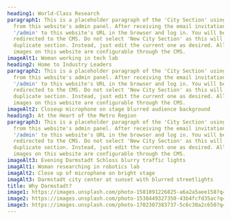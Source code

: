 ```yaml
---
heading1: World-Class Research
paragraph1: This is a placeholder paragraph of the 'City Section' using the CMS
  from this website's admin panel. After receiving the email invitation, add
  '/admin' to this website's URL in the browser and log in. You will be
  redirected to the CMS. Do not select 'New City Section' as this will add a
  duplicate section. Instead, just edit the current one as desired. All text and
  images on this website are configurable through the CMS.
imageAlt1: Woman working in tech lab
heading2: Home to Industry Leaders
paragraph2: This is a placeholder paragraph of the 'City Section' using the CMS
  from this website's admin panel. After receiving the email invitation, add
  '/admin' to this website's URL in the browser and log in. You will be
  redirected to the CMS. Do not select 'New City Section' as this will add a
  duplicate section. Instead, just edit the current one as desired. All text and
  images on this website are configurable through the CMS.
imageAlt2: Closeup microphone on stage blurred audience background
heading3: At the Heart of the Metro Region
paragraph3: This is a placeholder paragraph of the 'City Section' using the CMS
  from this website's admin panel. After receiving the email invitation, add
  '/admin' to this website's URL in the browser and log in. You will be
  redirected to the CMS. Do not select 'New City Section' as this will add a
  duplicate section. Instead, just edit the current one as desired. All text and
  images on this website are configurable through the CMS.
imageAlt3: Evening Darmstadt Schloss blurry traffic lights
imagAlt1: Woman researching in robotics lab
imagAlt2: Close up of microphone on bright stage
imagAlt3: Darmstadt city center at sunset with blurred streetlights
title: Why Darmstadt?
image1: https://images.unsplash.com/photo-1581091226825-a6a2a5aee158?q=80&w=1740&auto=format&fit=crop&ixlib=rb-4.0.3&ixid=M3wxMjA3fDB8MHxwaG90by1wYWdlfHx8fGVufDB8fHx8fA%3D%3D
image2: https://images.unsplash.com/photo-1538449327350-43b4fcfd35ac?q=80&w=1746&auto=format&fit=crop&ixlib=rb-4.0.3&ixid=M3wxMjA3fDB8MHxwaG90by1wYWdlfHx8fGVufDB8fHx8fA%3D%3D
image3: https://images.unsplash.com/photo-1702307383737-5c6c30a2c650?q=80&w=1974&auto=format&fit=crop&ixlib=rb-4.0.3&ixid=M3wxMjA3fDB8MHxwaG90by1wYWdlfHx8fGVufDB8fHx8fA%3D%3D
---
```

